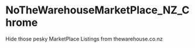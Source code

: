 # NoTheWarehouseMarketPlace_NZ_Chrome
Hide those pesky MarketPlace Listings from thewarehouse.co.nz
